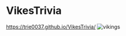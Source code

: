 # VikesTrivia
 https://trie0037.github.io/VikesTrivia/
 ![vikings](https://user-images.githubusercontent.com/38965016/45910657-91194600-bdd0-11e8-96cd-622b932de16f.png)


